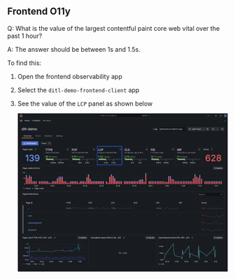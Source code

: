 ## Frontend O11y
Q:  What is the value of the largest contentful paint core web vital over the past 1 hour? 

A: The answer should be between 1s and 1.5s.

To find this:
1. Open the frontend observability app
1. Select the `ditl-demo-frontend-client` app
1. See the value of the `LCP` panel as shown below

    ![Page Loads panel](/images/breakout_1/1.2-frontend-olly.png)

